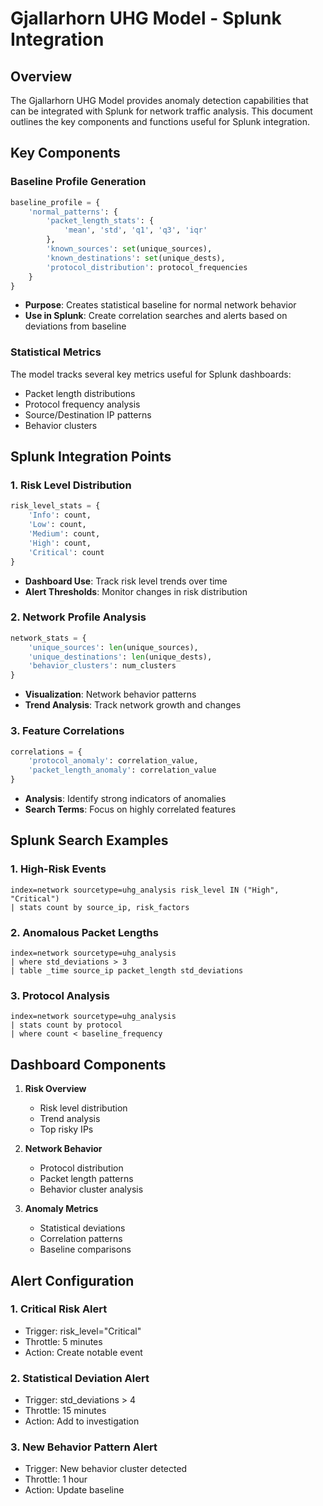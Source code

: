 # Gjallarhorn UHG Model - Splunk Integration

## Overview
The Gjallarhorn UHG Model provides anomaly detection capabilities that can be integrated with Splunk for network traffic analysis. This document outlines the key components and functions useful for Splunk integration.

## Key Components

### Baseline Profile Generation
```python
baseline_profile = {
    'normal_patterns': {
        'packet_length_stats': {
            'mean', 'std', 'q1', 'q3', 'iqr'
        },
        'known_sources': set(unique_sources),
        'known_destinations': set(unique_dests),
        'protocol_distribution': protocol_frequencies
    }
}
```
- **Purpose**: Creates statistical baseline for normal network behavior
- **Use in Splunk**: Create correlation searches and alerts based on deviations from baseline

### Statistical Metrics
The model tracks several key metrics useful for Splunk dashboards:
- Packet length distributions
- Protocol frequency analysis
- Source/Destination IP patterns
- Behavior clusters

## Splunk Integration Points

### 1. Risk Level Distribution
```python
risk_level_stats = {
    'Info': count,
    'Low': count,
    'Medium': count,
    'High': count,
    'Critical': count
}
```
- **Dashboard Use**: Track risk level trends over time
- **Alert Thresholds**: Monitor changes in risk distribution

### 2. Network Profile Analysis
```python
network_stats = {
    'unique_sources': len(unique_sources),
    'unique_destinations': len(unique_dests),
    'behavior_clusters': num_clusters
}
```
- **Visualization**: Network behavior patterns
- **Trend Analysis**: Track network growth and changes

### 3. Feature Correlations
```python
correlations = {
    'protocol_anomaly': correlation_value,
    'packet_length_anomaly': correlation_value
}
```
- **Analysis**: Identify strong indicators of anomalies
- **Search Terms**: Focus on highly correlated features

## Splunk Search Examples

### 1. High-Risk Events
```spl
index=network sourcetype=uhg_analysis risk_level IN ("High", "Critical")
| stats count by source_ip, risk_factors
```

### 2. Anomalous Packet Lengths
```spl
index=network sourcetype=uhg_analysis 
| where std_deviations > 3
| table _time source_ip packet_length std_deviations
```

### 3. Protocol Analysis
```spl
index=network sourcetype=uhg_analysis 
| stats count by protocol
| where count < baseline_frequency
```

## Dashboard Components

1. **Risk Overview**
   - Risk level distribution
   - Trend analysis
   - Top risky IPs

2. **Network Behavior**
   - Protocol distribution
   - Packet length patterns
   - Behavior cluster analysis

3. **Anomaly Metrics**
   - Statistical deviations
   - Correlation patterns
   - Baseline comparisons

## Alert Configuration

### 1. Critical Risk Alert
- Trigger: risk_level="Critical"
- Throttle: 5 minutes
- Action: Create notable event

### 2. Statistical Deviation Alert
- Trigger: std_deviations > 4
- Throttle: 15 minutes
- Action: Add to investigation

### 3. New Behavior Pattern Alert
- Trigger: New behavior cluster detected
- Throttle: 1 hour
- Action: Update baseline 